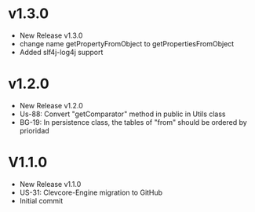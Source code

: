 # v1.3.0
- New Release v1.3.0
- change name getPropertyFromObject to getPropertiesFromObject
- Added slf4j-log4j support

# v1.2.0
- New Release v1.2.0
- Us-88: Convert "getComparator" method in public in Utils class
- BG-19: In persistence class, the tables of "from" should be ordered by prioridad

# V1.1.0
- New Release v1.1.0
- US-31: Clevcore-Engine migration to GitHub
- Initial commit
